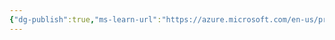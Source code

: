 ```yaml
---
{"dg-publish":true,"ms-learn-url":"https://azure.microsoft.com/en-us/products/chaos-studio/","tags":["concept/SRE/cloud/azure","best-practices"],"definition":"Azure Chaos Studio is a fully managed chaos engineering experimentation platform for accelerating discovery of hard-to-find problems, from late-stage development through production.","permalink":"/concepts/azure-chaos-studio/","dgPassFrontmatter":true}
---
```


